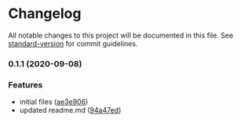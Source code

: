 # Changelog

All notable changes to this project will be documented in this file. See [standard-version](https://github.com/conventional-changelog/standard-version) for commit guidelines.

### 0.1.1 (2020-09-08)

### Features

- initial files ([ae3e906](https://github.com/shinspiegel/dnd_sheet/commit/ae3e906545fb134b812782c1b384ff9ba05cc59c))
- updated readme.md ([94a47ed](https://github.com/shinspiegel/dnd_sheet/commit/94a47ed0d4bf856f9fe19e44fbb4c353eb3061e6))
